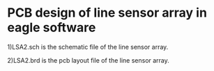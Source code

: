 # PCB design of line sensor array in eagle software
1)LSA2.sch is the schematic file of the line sensor array.

2)LSA2.brd is the pcb layout file of the line sensor array.
